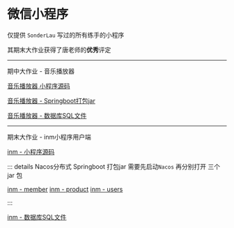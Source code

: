 # 微信小程序

仅提供 `SonderLau` 写过的所有练手的小程序

其期末大作业获得了唐老师的**优秀**评定

---

期中大作业 - 音乐播放器

[音乐播放器 小程序源码](@cos/Y2S1/MiniProgramme/MusicPlayer.zip)

[音乐播放器 - Springboot打包jar](@cos/Y2S1/MiniProgramme/music.sql)

[音乐播放器 - 数据库SQL文件](@cos/Y2S1/MiniProgramme/music.sql)


---

期末大作业 - inm小程序用户端

[inm - 小程序源码](@cos/Y2S1/MiniProgramme/inm-user.zip)



::: details Nacos分布式 Springboot 打包jar
需要先启动`Nacos` 再分别打开 三个 jar 包

[inm - member](@cos/Y2S1/MiniProgramme/jars/inm/inm-member-0.0.1-SNAPSHOT.jar)
[inm - product](@cos/Y2S1/MiniProgramme/jars/inm/inm-product-0.0.1-SNAPSHOT.jar)
[inm - users](@cos/Y2S1/MiniProgramme/jars/inm/inm-users-0.0.1-SNAPSHOT.jar)

:::

[inm - 数据库SQL文件](@cos/Y2S1/MiniProgramme/inm-sqls.zip)